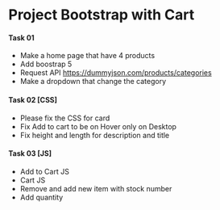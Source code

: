 # Project Bootstrap with Cart

#### Task 01
- Make a home page that have 4 products 
- Add boostrap 5
- Request API https://dummyjson.com/products/categories
- Make a dropdown that change the category

#### Task 02 [CSS]

- Please fix the CSS for card 
- Fix Add to cart to be on Hover only on Desktop
- Fix height and length for description and title

#### Task 03 [JS]

- Add to Cart JS
- Cart JS
- Remove and add new item with stock number
- Add quantity 
